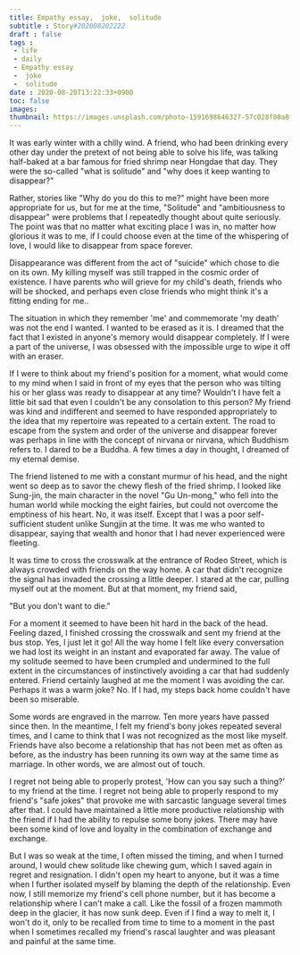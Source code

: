 ```yaml
---
title: Empathy essay,  joke,  solitude
subtitle : Story#202008202222
draft : false
tags :
 - life
 - daily
 - Empathy essay
 -  joke
 -  solitude
date : 2020-08-20T13:22:33+0900
toc: false
images: 
thumbnail: https://images.unsplash.com/photo-1591698646327-57c028f00a8f?ixlib=rb-1.2.1&q=80&fm=jpg&crop=entropy&cs=tinysrgb&w=1080&fit=max&ixid=eyJhcHBfaWQiOjE1NTU0OX0
---
```


It was early winter with a chilly wind. A friend, who had been drinking every other day under the pretext of not being able to solve his life, was talking half-baked at a bar famous for fried shrimp near Hongdae that day. They were the so-called "what is solitude" and "why does it keep wanting to disappear?"  

Rather, stories like "Why do you do this to me?" might have been more appropriate for us, but for me at the time, "Solitude" and "ambitiousness to disappear" were problems that I repeatedly thought about quite seriously. The point was that no matter what exciting place I was in, no matter how glorious it was to me, if I could choose even at the time of the whispering of love, I would like to disappear from space forever.  

Disappearance was different from the act of "suicide" which chose to die on its own. My killing myself was still trapped in the cosmic order of existence. I have parents who will grieve for my child's death, friends who will be shocked, and perhaps even close friends who might think it's a fitting ending for me..  

The situation in which they remember 'me' and commemorate 'my death' was not the end I wanted. I wanted to be erased as it is. I dreamed that the fact that I existed in anyone's memory would disappear completely. If I were a part of the universe, I was obsessed with the impossible urge to wipe it off with an eraser.  

If I were to think about my friend's position for a moment, what would come to my mind when I said in front of my eyes that the person who was tilting his or her glass was ready to disappear at any time? Wouldn't I have felt a little bit sad that even I couldn't be any consolation to this person? My friend was kind and indifferent and seemed to have responded appropriately to the idea that my repertoire was repeated to a certain extent. The road to escape from the system and order of the universe and disappear forever was perhaps in line with the concept of nirvana or nirvana, which Buddhism refers to. I dared to be a Buddha. A few times a day in thought, I dreamed of my eternal demise.  

The friend listened to me with a constant murmur of his head, and the night went so deep as to savor the chewy flesh of the fried shrimp. I looked like Sung-jin, the main character in the novel "Gu Un-mong," who fell into the human world while mocking the eight fairies, but could not overcome the emptiness of his heart. No, it was itself. Except that I was a poor self-sufficient student unlike Sungjin at the time. It was me who wanted to disappear, saying that wealth and honor that I had never experienced were fleeting.  

It was time to cross the crosswalk at the entrance of Rodeo Street, which is always crowded with friends on the way home. A car that didn't recognize the signal has invaded the crossing a little deeper. I stared at the car, pulling myself out at the moment. But at that moment, my friend said,  

"But you don't want to die."  

For a moment it seemed to have been hit hard in the back of the head. Feeling dazed, I finished crossing the crosswalk and sent my friend at the bus stop. Yes, I just let it go! All the way home I felt like every conversation we had lost its weight in an instant and evaporated far away. The value of my solitude seemed to have been crumpled and undermined to the full extent in the circumstances of instinctively avoiding a car that had suddenly entered. Friend certainly laughed at me the moment I was avoiding the car. Perhaps it was a warm joke? No. If I had, my steps back home couldn't have been so miserable.  

Some words are engraved in the marrow. Ten more years have passed since then. In the meantime, I felt my friend's bony jokes repeated several times, and I came to think that I was not recognized as the most like myself. Friends have also become a relationship that has not been met as often as before, as the industry has been running its own way at the same time as marriage. In other words, we are almost out of touch.  

I regret not being able to properly protest, 'How can you say such a thing?' to my friend at the time. I regret not being able to properly respond to my friend's "safe jokes" that provoke me with sarcastic language several times after that. I could have maintained a little more productive relationship with the friend if I had the ability to repulse some bony jokes. There may have been some kind of love and loyalty in the combination of exchange and exchange.  

But I was so weak at the time, I often missed the timing, and when I turned around, I would chew solitude like chewing gum, which I saved again in regret and resignation. I didn't open my heart to anyone, but it was a time when I further isolated myself by blaming the depth of the relationship. Even now, I still memorize my friend's cell phone number, but it has become a relationship where I can't make a call. Like the fossil of a frozen mammoth deep in the glacier, it has now sunk deep. Even if I find a way to melt it, I won't do it, only to be recalled from time to time to a moment in the past when I sometimes recalled my friend's rascal laughter and was pleasant and painful at the same time.  

